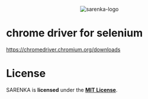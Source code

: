 <p align="center">
    <img alt="sarenka-logo" src="https://raw.githubusercontent.com/pawlaczyk/sarenka/master/logo.png">
</p>

# chrome driver for selenium
https://chromedriver.chromium.org/downloads

# License
SARENKA is **licensed** under the **[MIT License]**.

[MIT License]: https://github.com/pawlaczyk/sarenka/blob/master/LICENSE
